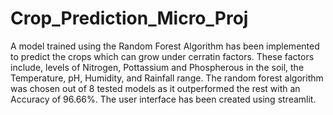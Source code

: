 # Crop_Prediction_Micro_Proj
A model trained using the Random Forest Algorithm has been implemented to predict the crops which can grow under cerratin factors.  These factors include, levels of Nitrogen, Pottassium and Phospherous in the soil, the Temperature, pH, Humidity, and Rainfall range. The random forest algorithm was chosen out of 8 tested models as it outperformed the rest with an Accuracy of 96.66%.
The user interface has been created using streamlit.
